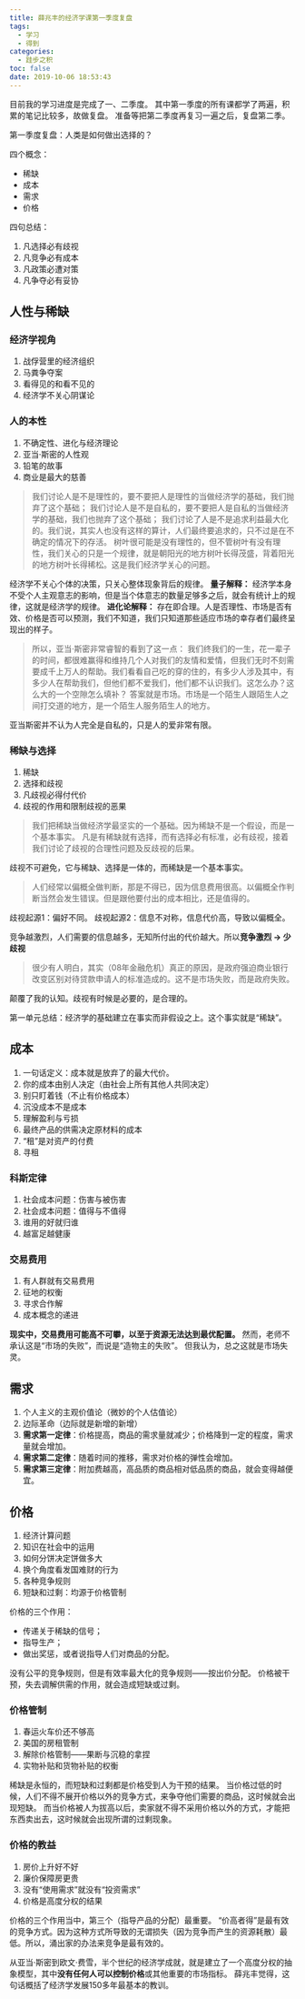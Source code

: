 ```yaml
---
title: 薛兆丰的经济学课第一季度复盘
tags:
  - 学习
  - 得到
categories:
  - 跬步之积
toc: false
date: 2019-10-06 18:53:43
---
```


目前我的学习进度是完成了一、二季度。
其中第一季度的所有课都学了两遍，积累的笔记比较多，故做复盘。
准备等把第二季度再复习一遍之后，复盘第二季。

<!--more-->

第一季度复盘：人类是如何做出选择的？

四个概念：
- 稀缺
- 成本
- 需求
- 价格

四句总结：
1. 凡选择必有歧视
2. 凡竞争必有成本
3. 凡政策必遭对策
4. 凡争夺必有妥协

## 人性与稀缺

### 经济学视角

1. 战俘营里的经济组织
2. 马粪争夺案
3. 看得见的和看不见的
4. 经济学不关心阴谋论

### 人的本性

1. 不确定性、进化与经济理论
2. 亚当·斯密的人性观
3. 铅笔的故事
4. 商业是最大的慈善

> 我们讨论人是不是理性的，要不要把人是理性的当做经济学的基础，我们抛弃了这个基础；
> 我们讨论人是不是自私的，要不要把人是自私的当做经济学的基础，我们也抛弃了这个基础；
> 我们讨论了人是不是追求利益最大化的。我们说，其实人也没有这样的算计，人们最终要追求的，只不过是在不确定的情况下的存活。
> 树叶很可能是没有理性的，但不管树叶有没有理性，我们关心的只是一个规律，就是朝阳光的地方树叶长得茂盛，背着阳光的地方树叶长得稀松。这是我们经济学关心的问题。

经济学不关心个体的决策，只关心整体现象背后的规律。
**量子解释：**
经济学本身不受个人主观意志的影响，但是当个体意志的数量足够多之后，就会有统计上的规律，这就是经济学的规律。
**进化论解释：**
存在即合理。人是否理性、市场是否有效、价格是否可以预测，我们不知道，我们只知道那些适应市场的幸存者们最终呈现出的样子。

> 所以，亚当·斯密非常睿智的看到了这一点：
> 我们终我们的一生，花一辈子的时间，都很难赢得和维持几个人对我们的友情和爱情，但我们无时不刻需要成千上万人的帮助。我们看看自己吃的穿的住的，有多少人涉及其中，有多少人在帮助我们，但他们都不爱我们，他们都不认识我们。这怎么办？这么大的一个空隙怎么填补？
> 答案就是市场。市场是一个陌生人跟陌生人之间打交道的地方，是一个陌生人服务陌生人的地方。

亚当斯密并不认为人完全是自私的，只是人的爱非常有限。

### 稀缺与选择

1. 稀缺
2. 选择和歧视
3. 凡歧视必得付代价
4. 歧视的作用和限制歧视的恶果

> 我们把稀缺当做经济学最坚实的一个基础。因为稀缺不是一个假设，而是一个基本事实。
> 凡是有稀缺就有选择，而有选择必有标准，必有歧视，接着我们讨论了歧视的合理性问题及反歧视的后果。

歧视不可避免，它与稀缺、选择是一体的，而稀缺是一个基本事实。

> 人们经常以偏概全做判断，那是不得已，因为信息费用很高。以偏概全作判断当然会发生错误。但是跟他要付出的成本相比，还是值得的。

歧视起源1：偏好不同。
歧视起源2：信息不对称，信息代价高，导致以偏概全。

竞争越激烈，人们需要的信息越多，无知所付出的代价越大。所以**竞争激烈 → 少歧视**

> 很少有人明白，其实（08年金融危机）真正的原因，是政府强迫商业银行改变区别对待贷款申请人的标准造成的。这不是市场失败，而是政府失败。

颠覆了我的认知。歧视有时候是必要的，是合理的。

第一单元总结：经济学的基础建立在事实而非假设之上。这个事实就是“稀缺”。

## 成本

1. 一句话定义：成本就是放弃了的最大代价。
2. 你的成本由别人决定（由社会上所有其他人共同决定）
3. 别只盯着钱（不止有价格成本）
4. 沉没成本不是成本
5. 理解盈利与亏损
6. 最终产品的供需决定原材料的成本
7. “租”是对资产的付费
8. 寻租

### 科斯定律

1. 社会成本问题：伤害与被伤害
2. 社会成本问题：值得与不值得
3. 谁用的好就归谁
4. 越富足越健康

### 交易费用

1. 有人群就有交易费用
2. 征地的权衡
3. 寻求合作解
4. 成本概念的递进

**现实中，交易费用可能高不可攀，以至于资源无法达到最优配置。**
然而，老师不承认这是“市场的失败”，而说是“造物主的失败”。
但我认为，总之这就是市场失灵。

## 需求

1. 个人主义的主观价值论（微妙的个人估值论）
2. 边际革命（边际就是新增的新增）
3. **需求第一定律**：价格提高，商品的需求量就减少；价格降到一定的程度，需求量就会增加。
4. **需求第二定律**：随着时间的推移，需求对价格的弹性会增加。
5. **需求第三定律**：附加费越高，高品质的商品相对低品质的商品，就会变得越便宜。

## 价格

1. 经济计算问题
2. 知识在社会中的运用
3. 如何分饼决定饼做多大
4. 换个角度看发国难财的行为
5. 各种竞争规则
6. 短缺和过剩：均源于价格管制

价格的三个作用：
- 传递关于稀缺的信号；
- 指导生产；
- 做出奖惩，或者说指导人们对商品的分配。

没有公平的竞争规则，但是有效率最大化的竞争规则——按出价分配。
价格被干预，失去调解供需的作用，就会造成短缺或过剩。

### 价格管制

1. 春运火车价还不够高
2. 美国的房租管制
3. 解除价格管制——果断与沉稳的拿捏
4. 实物补贴和货物补贴的权衡

稀缺是永恒的，而短缺和过剩都是价格受到人为干预的结果。
当价格过低的时候，人们不得不展开价格以外的竞争方式，来争夺他们需要的商品，这时候就会出现短缺。
而当价格被人为拔高以后，卖家就不得不采用价格以外的方式，才能把东西卖出去，这时候就会出现所谓的过剩现象。

### 价格的教益

1. 房价上升好不好
2. 廉价保障房更贵
3. 没有“使用需求”就没有“投资需求”
4. 价格是高度分权的结果

价格的三个作用当中，第三个（指导产品的分配）最重要。
“价高者得”是最有效的竞争方式。因为这种方式所导致的无谓损失（因为竞争而产生的资源耗散）最低。所以，涌出家的办法来竞争是最有效的。

从亚当·斯密到欧文·费雪，半个世纪的经济学成就，就是建立了一个高度分权的抽象模型，其中**没有任何人可以控制价格**或其他重要的市场指标。
薛兆丰觉得，这句话概括了经济学发展150多年最基本的教训。